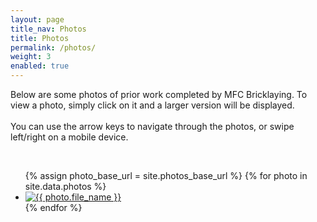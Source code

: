 ```yaml
---
layout: page
title_nav: Photos
title: Photos
permalink: /photos/
weight: 3
enabled: true
---
```


<p>Below are some photos of prior work completed by MFC Bricklaying.
To view a photo, simply click on it and a larger version will be displayed.<br /><br />
You can use the arrow keys to navigate through the photos, or swipe left/right on a mobile device.
</p><br />

<div class="row center-block">
			<div id="try"></div>
			<ul id="box-container">
        {% assign photo_base_url = site.photos_base_url %}
        {% for photo in site.data.photos %}
        <div class="col-xs-6 col-md-4">
          <li class="box">
            <a href="{{ photo_base_url }}/{{ photo.file_name }}" class="swipebox" title="{{ photo.title : photo.title ? photo.file_name }}">
              <img src="{{ photo_base_url }}/{{ photo.file_name }}" alt="{{ photo.file_name }}" class="img-responsive">
            </a>
          </li>
        </div>
        {% endfor %}
			</ul>
</div>

